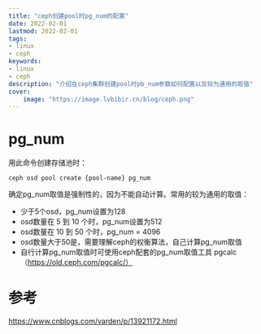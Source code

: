 ```yaml
---
title: "ceph创建pool时pg_num的配置" 
date: 2022-02-01
lastmod: 2022-02-01
tags: 
- linux
- ceph
keywords:
- linux
- ceph
description: "介绍在ceph集群创建pool时pb_num参数如何配置以及较为通用的取值" 
cover:
    image: "https://image.lvbibir.cn/blog/ceph.png" 
---
```

# pg_num

用此命令创建存储池时：

```
ceph osd pool create {pool-name} pg_num
```

确定pg_num取值是强制性的，因为不能自动计算。常用的较为通用的取值：

- 少于5个osd，pg_num设置为128
- osd数量在 5 到 10 个时，pg_num设置为512
- osd数量在 10 到 50 个时，pg_num = 4096
- osd数量大于50是，需要理解ceph的权衡算法，自己计算pg_num取值
- 自行计算pg_num取值时可使用ceph配套的pg_num取值工具 pgcalc（https://old.ceph.com/pgcalc/）



# 参考

https://www.cnblogs.com/varden/p/13921172.html